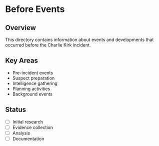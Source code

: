 # Before Events

## Overview
This directory contains information about events and developments that occurred before the Charlie Kirk incident.

## Key Areas
- Pre-incident events
- Suspect preparation
- Intelligence gathering
- Planning activities
- Background events

## Status
- [ ] Initial research
- [ ] Evidence collection
- [ ] Analysis
- [ ] Documentation